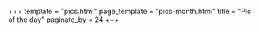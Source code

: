+++
template = "pics.html"
page_template = "pics-month.html"
title = "Pic of the day"
paginate_by = 24
+++
